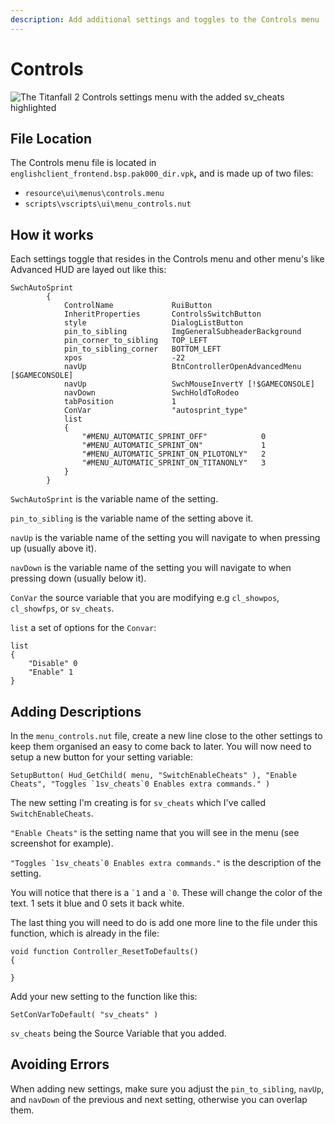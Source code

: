 ```yaml
---
description: Add additional settings and toggles to the Controls menu
---
```


# Controls

![The Titanfall 2 Controls settings menu with the added sv\_cheats highlighted](../../../../.gitbook/assets/snapshot0014.jpg)

## File Location

The Controls menu file is located  in `englishclient_frontend.bsp.pak000_dir.vpk`**,**  and is made up of two files:

* `resource\ui\menus\controls.menu`
* `scripts\vscripts\ui\menu_controls.nut`

## How it works

Each settings toggle that resides in the Controls menu and other menu's like Advanced HUD are layed out like this:

```
SwchAutoSprint
		{
			ControlName				RuiButton
			InheritProperties		ControlsSwitchButton
			style					DialogListButton
			pin_to_sibling			ImgGeneralSubheaderBackground
			pin_corner_to_sibling	TOP_LEFT
			pin_to_sibling_corner	BOTTOM_LEFT
			xpos					-22
			navUp					BtnControllerOpenAdvancedMenu [$GAMECONSOLE]
			navUp					SwchMouseInvertY [!$GAMECONSOLE]
			navDown					SwchHoldToRodeo
			tabPosition				1
			ConVar					"autosprint_type"
			list
			{
				"#MENU_AUTOMATIC_SPRINT_OFF"			0
				"#MENU_AUTOMATIC_SPRINT_ON"				1
				"#MENU_AUTOMATIC_SPRINT_ON_PILOTONLY"	2
				"#MENU_AUTOMATIC_SPRINT_ON_TITANONLY"	3
			}
		}
```

`SwchAutoSprint` is the variable name of the setting.

`pin_to_sibling` is the variable name of the setting above it.

`navUp` is the variable name of the setting you will navigate to when pressing up (usually above it).

`navDown` is the variable name of the setting you will navigate to when pressing down (usually below it).

`ConVar` the source variable that you are modifying e.g `cl_showpos`, `cl_showfps`, or `sv_cheats`.

`list` a set of options for the `Convar`:

```
list
{
    "Disable" 0
    "Enable" 1
}
```

## Adding Descriptions

In the `menu_controls.nut` file, create a new line close to the other settings to keep them organised an easy to come back to later. You will now need to setup a new button for your setting variable:

```
SetupButton( Hud_GetChild( menu, "SwitchEnableCheats" ), "Enable Cheats", "Toggles `1sv_cheats`0 Enables extra commands." )
```

The new setting I'm creating is for `sv_cheats` which I've called `SwitchEnableCheats`.

`"Enable Cheats"` is the setting name that you will see in the menu (see screenshot for example).

``"Toggles `1sv_cheats`0 Enables extra commands."`` is the description of the setting.

You will notice that there is a `` `1 `` and a `` `0 ``. These will change the color of the text. 1 sets it blue and 0 sets it back white.



The last thing you will need to do is add one more line to the file under this function, which is already in the file:

```
void function Controller_ResetToDefaults()
{

}
```

Add your new setting to the function like this:

```
SetConVarToDefault( "sv_cheats" )
```

`sv_cheats` being the Source Variable that you added.

## Avoiding Errors

When adding new settings, make sure you adjust the `pin_to_sibling`, `navUp`, and `navDown` of the previous and next setting, otherwise you can overlap them.
